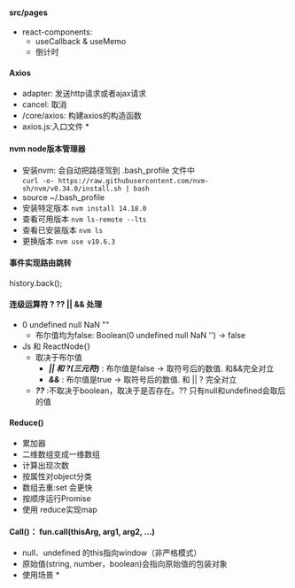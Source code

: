 #### src/pages
* react-components:
    * useCallback & useMemo
    * 倒计时

#### Axios
* adapter: 发送http请求或者ajax请求
* cancel: 取消
* /core/axios: 构建axios的构造函数
* axios.js:入口文件
    * 
#### nvm node版本管理器
* 安装nvm: 会自动把路径驾到 .bash_profile 文件中<br/>
 `curl -o- https://raw.githubusercontent.com/nvm-sh/nvm/v0.34.0/install.sh | bash`    
* source ~/.bash_profile
* 安装特定版本 `nvm install 14.18.0`
* 查看可用版本 `nvm ls-remote --lts`
* 查看已安装版本 `nvm ls`
* 更换版本 `nvm use v10.6.3`

#### 事件实现路由跳转
history.back();

#### 连级运算符 ? ?? || && 处理
* 0 undefined null NaN "" 
    * 布尔值均为false: Boolean(0 undefined null NaN '') -> false
* Js 和 ReactNode{}
    *  取决于布尔值
        * ***|| 和 ?(三元符)*** : 布尔值是false -> 取符号后的数值. 和&&完全对立
        * ***&&*** : 布尔值是true -> 取符号后的数值. 和 || ? 完全对立
    * ***??*** :不取决于boolean，取决于是否存在。?? 只有null和undefined会取后的值

#### Reduce()
* 累加器
* 二维数组变成一维数组
* 计算出现次数
* 按属性对object分类
* 数组去重:set 会更快
* 按顺序运行Promise
* 使用 reduce实现map

#### Call()： fun.call(thisArg, arg1, arg2, ...)
* null、undefined 的this指向window（非严格模式）
* 原始值(string, number，boolean)会指向原始值的包装对象
* 使用场景
    * 